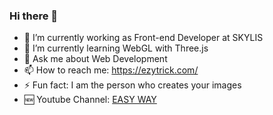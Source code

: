 ### Hi there 👋


- 🔭 I’m currently working as Front-end Developer at SKYLIS
- 🌱 I’m currently learning WebGL with Three.js 
- 💬 Ask me about Web Development
- 📫 How to reach me: https://ezytrick.com/
- ⚡ Fun fact: I am the person who creates your images
- 🆕 Youtube Channel: <a href="https://www.youtube.com/c/EASYWAYtricks">EASY WAY</a>

<!--
**Irushan22/Irushan22** is a ✨ _special_ ✨ repository because its `README.md` (this file) appears on your GitHub profile.





